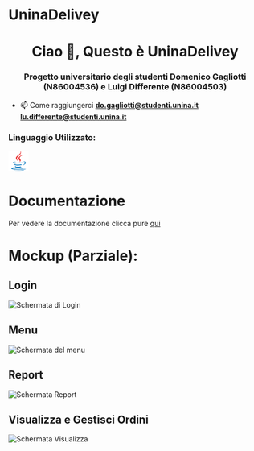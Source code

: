 # UninaDelivey
<h1 align="center">Ciao 👋, Questo è UninaDelivey</h1>
<h3 align="center">Progetto universitario degli studenti Domenico Gagliotti (N86004536) e Luigi Differente (N86004503)</h3>

- 📫 Come raggiungerci **do.gagliotti@studenti.unina.it** **lu.differente@studenti.unina.it**

<h3 align="left">Linguaggio Utilizzato:  <p align="left"> <a href="https://www.java.com" target="_blank" rel="noreferrer"> <img src="https://raw.githubusercontent.com/devicons/devicon/master/icons/java/java-original.svg" alt="java" width="40" height="40"/> </a> </p> </h3>

<h1>Documentazione</h1>
<p>Per vedere la documentazione clicca pure <a target="_blank" href="https://domenicogagliotti.altervista.org/ProgettoOOBD/OO/Documentazione_ObjectOrientation_OOBD2324_06.pdf">qui</a></p>

<h1>Mockup (Parziale):</h1>
<h2>Login</h2>
<img src="https://domenicogagliotti.altervista.org/ProgettoOOBD/OO/login.png" alt="Schermata di Login">
<h2>Menu</h2>
<img src="https://domenicogagliotti.altervista.org/ProgettoOOBD/OO/menu.png" alt="Schermata del menu">
<h2>Report</h2>
<img src="https://domenicogagliotti.altervista.org/ProgettoOOBD/OO/report.png" alt="Schermata Report">
<h2>Visualizza e Gestisci Ordini</h2>
<img src="https://domenicogagliotti.altervista.org/ProgettoOOBD/OO/visualizza.png" alt="Schermata Visualizza">



